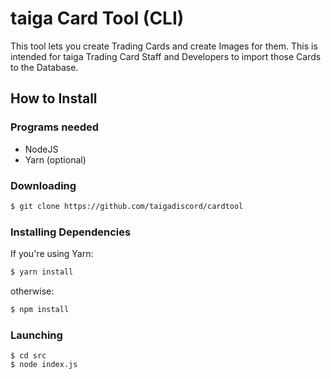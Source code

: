# taiga Card Tool (CLI)
This tool lets you create Trading Cards and create Images for them. This is intended for taiga Trading Card Staff and Developers to import those Cards to the Database.

## How to Install
### Programs needed
* NodeJS
* Yarn (optional)

### Downloading
```bash
$ git clone https://github.com/taigadiscord/cardtool
```

### Installing Dependencies
If you're using Yarn:
```bash
$ yarn install
```
otherwise:
```bash
$ npm install
```

### Launching
```
$ cd src
$ node index.js
```